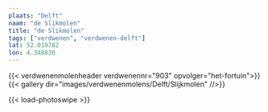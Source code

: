 ```yaml
---
plaats: "Delft"
naam: "de Slikmolen"
title: "de Slikmolen"
tags: ["verdwenen", "verdwenen-delft"]
lat: 52.019782 
lon: 4.348830
---
```

{{< verdwenenmolenheader verdwenennr="903" opvolger="het-fortuin">}}
{{< gallery dir="images/verdwenenmolens/Delft/Slijkmolen" //>}}

{{< load-photoswipe >}}